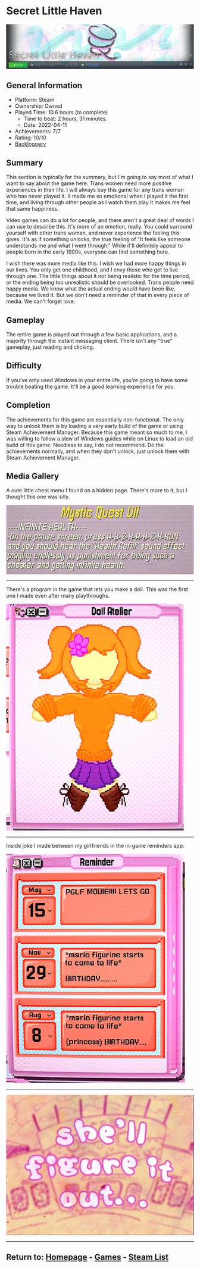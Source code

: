 # Secret Little Haven

![Portal](./Assets/SLHSteamMenu.png)

## General Information

- Platform: Steam
- Ownership: Owned
- Played Time: 10.6 hours (to complete)
    - Time to beat: 2 hours, 31 minutes.
    - Date: 2022-04-11
- Achievements: 7/7
- Rating: 10/10
- [Backloggery](https://www.backloggery.com/games.php?user=QueenRaven29&search=Secret+Little+Haven)

## Summary
This section is typically for the summary, but I'm going to say most of what I want to say about the game here. Trans women need more positive experiences in their life. I will always buy this game for any trans woman who has never played it. It made me so emotional when I played it the first time, and living through other people as I watch them play it makes me feel that same happiness. 

Video games can do a lot for people, and there aren't a great deal of words I can use to describe this. It's more of an emotion, really. You could surround yourself with other trans woman, and never experience the feeling this gives. It's as if something unlocks, the true feeling of "It feels like someone understands me and what I went through." While it'll definitely appeal to people born in the early 1990s, everyone can find something here. 

I wish there was more media like this. I wish we had more happy things in our lives. You only get one childhood, and I envy those who get to live through one. The little things about it not being realistic for the time period, or the ending being too unrealistic should be overlooked. Trans people need happy media. We know what the actual ending would have been like, because we lived it. But we don't need a reminder of that in every piece of media. We can't forget love.

## Gameplay
The entire game is played out through a few basic applications, and a majority through the instant messaging client. There isn't any "true" gameplay, just reading and clicking. 

## Difficulty
If you've only used Windows in your entire life, you're going to have some trouble beating the game. It'll be a good learning experience for you. 

## Completion
The achievements for this game are essentially non-functional. The only way to unlock them is by loading a very early build of the game or using Steam Achievement Manager. Because this game meant so much to me, I was willing to follow a slew of Windows guides while on Linux to load an old build of this game. Needless to say, I do not recommend. Do the achievements normally, and when they don't unlock, just unlock them with Steam Achievement Manager. 

## Media Gallery

A cute little cheat menu I found on a hidden page. There's more to it, but I thought this one was silly.

![](./Assets/SLHCheats.png)

***

There's a program in the game that lets you make a doll. This was the first one I made even after many playthroughs.

![](./Assets/SLHDoll.png)

***

Inside joke I made between my girlfriends in the in-game reminders app.

![](./Assets/SLHReminders.png)

***

![](./Assets/SLHFigureItOut.png)

* * *
## Return to: [Homepage](/index) - [Games](/Games/games-index) - [Steam List](/Steam/steam-index)